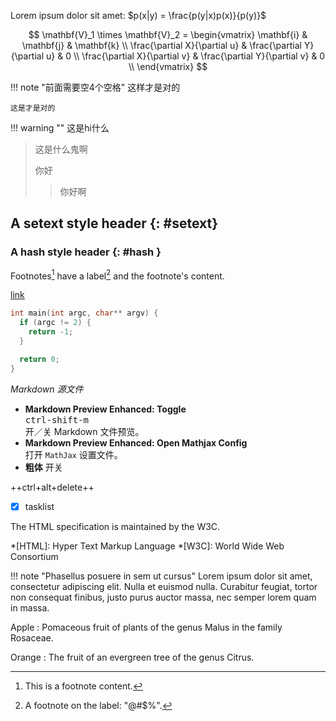 
Lorem ipsum dolor sit amet: $p(x|y) = \frac{p(y|x)p(x)}{p(y)}​$


$$
\mathbf{V}_1 \times \mathbf{V}_2 = \begin{vmatrix}
\mathbf{i} & \mathbf{j} & \mathbf{k} \\
\frac{\partial X}{\partial u} & \frac{\partial Y}{\partial u} & 0 \\
\frac{\partial X}{\partial v} & \frac{\partial Y}{\partial v} & 0 \\
\end{vmatrix}
$$



!!! note "前面需要空4个空格"
    这样才是对的

    这是才是对的


!!! warning ""
    这是hi什么

> 这是什么鬼啊
>
> 你好
>
> > 你好啊

## A setext style header {: #setext}

### A hash style header {: #hash }

Footnotes[^1] have a label[^@#$%] and the footnote's content.

<!-- [link](http://example.com){: class="foo bar" title="Some title!" } -->

[link](http:www.baidu.com 'baidu') 

```C++ hl_lines="1 3"
int main(int argc, char** argv) {
  if (argc != 2) {
    return -1;
  }

  return 0;
}
```
*Markdown 源文件*

- <strong>Markdown Preview Enhanced: Toggle</strong>  
  <kbd>ctrl-shift-m</kbd>  
  开／关 Markdown 文件预览。      
- <strong> Markdown Preview Enhanced: Open Mathjax Config </strong>  
  打开 `MathJax` 设置文件。  
- **粗体**
  开关  


++ctrl+alt+delete++

- [x] tasklist  


The HTML specification
is maintained by the W3C.

*[HTML]: Hyper Text Markup Language
*[W3C]:  World Wide Web Consortium

!!! note "Phasellus posuere in sem ut cursus"
    Lorem ipsum dolor sit amet, consectetur adipiscing elit. Nulla et euismod
    nulla. Curabitur feugiat, tortor non consequat finibus, justo purus auctor
    massa, nec semper lorem quam in massa.

Apple 
:   Pomaceous fruit of plants of the genus Malus in
    the family Rosaceae.

Orange
:   The fruit of an evergreen tree of the genus Citrus.



[^1]: This is a footnote content.
[^@#$%]: A footnote on the label: "@#$%".













